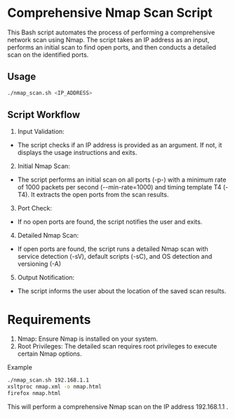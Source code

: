 # Comprehensive Nmap Scan Script

This Bash script automates the process of performing a comprehensive network scan using Nmap. The script takes an IP address as an input, performs an initial scan to find open ports, and then conducts a detailed scan on the identified ports.

## Usage

```bash
./nmap_scan.sh <IP_ADDRESS>
```

<h2>Script Workflow</h2>

1. Input Validation:

* The script checks if an IP address is provided as an argument. If not, it displays the usage instructions and exits.

2. Initial Nmap Scan:

* The script performs an initial scan on all ports (-p-) with a minimum rate of 1000 packets per second (--min-rate=1000) and timing template T4 (-T4). It extracts the open ports from the scan results.

3. Port Check:

* If no open ports are found, the script notifies the user and exits.

4. Detailed Nmap Scan:

* If open ports are found, the script runs a detailed Nmap scan with service detection (-sV), default scripts (-sC), and OS detection and versioning (-A)

5. Output Notification:

* The script informs the user about the location of the saved scan results.

# Requirements
1. Nmap: Ensure Nmap is installed on your system.
2. Root Privileges: The detailed scan requires root privileges to execute certain Nmap options.

Example
```bash
./nmap_scan.sh 192.168.1.1
xsltproc nmap.xml -o nmap.html
firefox nmap.html
```
This will perform a comprehensive Nmap scan on the IP address 192.168.1.1 .

